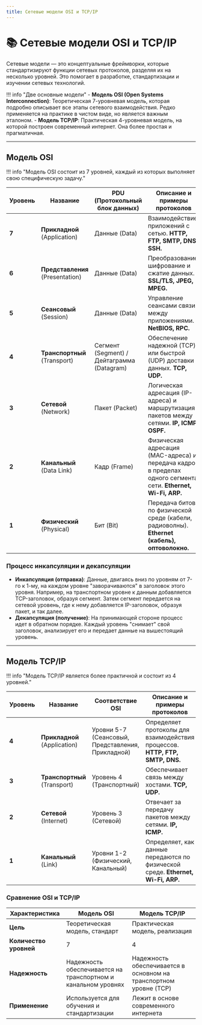 ```yaml
---
title: Сетевые модели OSI и TCP/IP
---
```


# 📚 Сетевые модели OSI и TCP/IP

Сетевые модели — это концептуальные фреймворки, которые стандартизируют функции сетевых протоколов, разделяя их на несколько уровней. Это помогает в разработке, стандартизации и изучении сетевых технологий.

!!! info "Две основные модели"
    - **Модель OSI (Open Systems Interconnection)**: Теоретическая 7-уровневая модель, которая подробно описывает все этапы сетевого взаимодействия. Редко применяется на практике в чистом виде, но является важным эталоном.
    - **Модель TCP/IP**: Практическая 4-уровневая модель, на которой построен современный интернет. Она более простая и прагматичная.

---

## Модель OSI

!!! info "Модель OSI состоит из 7 уровней, каждый из которых выполняет свою специфическую задачу."

| Уровень | Название        | PDU (Протокольный блок данных) | Описание и примеры протоколов                                                              |
|---------|-----------------|--------------------------------|-------------------------------------------------------------------------------------------|
| **7**   | **Прикладной** (Application) | Данные (Data)                  | Взаимодействие приложений с сетью. **HTTP, FTP, SMTP, DNS, SSH.**                         |
| **6**   | **Представления** (Presentation) | Данные (Data)                  | Преобразование, шифрование и сжатие данных. **SSL/TLS, JPEG, MPEG.**                      |
| **5**   | **Сеансовый** (Session) | Данные (Data)                  | Управление сеансами связи между приложениями. **NetBIOS, RPC.**                           |
| **4**   | **Транспортный** (Transport) | Сегмент (Segment) / Дейтаграмма (Datagram) | Обеспечение надежной (TCP) или быстрой (UDP) доставки данных. **TCP, UDP.**               |
| **3**   | **Сетевой** (Network) | Пакет (Packet)                 | Логическая адресация (IP-адреса) и маршрутизация пакетов между сетями. **IP, ICMP, OSPF.** |
| **2**   | **Канальный** (Data Link) | Кадр (Frame)                   | Физическая адресация (MAC-адреса) и передача кадров в пределах одного сегмента сети. **Ethernet, Wi-Fi, ARP.** |
| **1**   | **Физический** (Physical) | Бит (Bit)                      | Передача битов по физической среде (кабели, радиоволны). **Ethernet (кабель), оптоволокно.** |

### Процесс инкапсуляции и декапсуляции

-   **Инкапсуляция (отправка)**: Данные, двигаясь вниз по уровням от 7-го к 1-му, на каждом уровне "заворачиваются" в заголовок этого уровня. Например, на транспортном уровне к данным добавляется TCP-заголовок, образуя сегмент. Затем сегмент передается на сетевой уровень, где к нему добавляется IP-заголовок, образуя пакет, и так далее.
-   **Декапсуляция (получение)**: На принимающей стороне процесс идет в обратном порядке. Каждый уровень "снимает" свой заголовок, анализирует его и передает данные на вышестоящий уровень.

---

## Модель TCP/IP

!!! info "Модель TCP/IP является более практичной и состоит из 4 уровней."

| Уровень | Название                  | Соответствие OSI                               | Описание и примеры протоколов                                                              |
|---------|---------------------------|------------------------------------------------|-------------------------------------------------------------------------------------------|
| **4**   | **Прикладной** (Application) | Уровни 5-7 (Сеансовый, Представления, Прикладной) | Определяет протоколы для взаимодействия процессов. **HTTP, FTP, SMTP, DNS.**              |
| **3**   | **Транспортный** (Transport) | Уровень 4 (Транспортный)                       | Обеспечивает связь между хостами. **TCP, UDP.**                                           |
| **2**   | **Сетевой** (Internet) | Уровень 3 (Сетевой)                            | Отвечает за передачу пакетов между сетями. **IP, ICMP.**                                  |
| **1**   | **Канальный** (Link) | Уровни 1-2 (Физический, Канальный)             | Определяет, как данные передаются по физической среде. **Ethernet, Wi-Fi, ARP.**          |

### Сравнение OSI и TCP/IP

| Характеристика      | Модель OSI                                  | Модель TCP/IP                               |
|---------------------|---------------------------------------------|---------------------------------------------|
| **Цель**            | Теоретическая модель, стандарт              | Практическая модель, реализация             |
| **Количество уровней** | 7                                           | 4                                           |
| **Надежность**      | Надежность обеспечивается на транспортном и канальном уровнях | Надежность обеспечивается в основном на транспортном уровне (TCP) |
| **Применение**      | Используется для обучения и стандартизации  | Лежит в основе современного интернета        |
